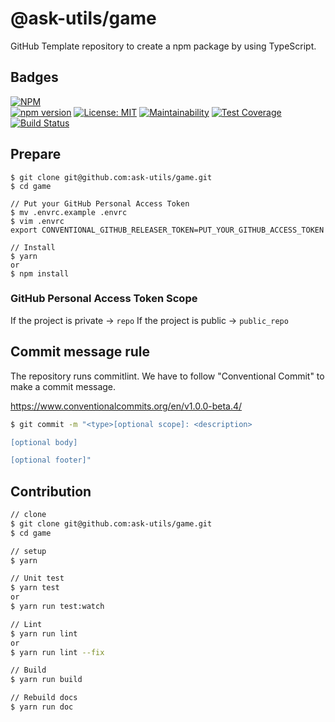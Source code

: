 # @ask-utils/game

GitHub Template repository to create a npm package by using TypeScript.

## Badges

[![NPM](https://nodei.co/npm/@ask-utils/game.png?downloads=true&downloadRank=true&stars=true)](https://nodei.co/npm/@ask-utils/game/)  
[![npm version](https://badge.fury.io/js/@ask-utils/game.svg)](https://badge.fury.io/js/@ask-utils/game)
[![License: MIT](https://img.shields.io/badge/License-MIT-yellow.svg)](https://opensource.org/licenses/MIT)
[![Maintainability](https://api.codeclimate.com/v1/badges/c17851759423ce151b9e/maintainability)](https://codeclimate.com/github/hideokamoto/@ask-utils/game/maintainability)
[![Test Coverage](https://api.codeclimate.com/v1/badges/c17851759423ce151b9e/test_coverage)](https://codeclimate.com/github/hideokamoto/@ask-utils/game/test_coverage)
[![Build Status](https://travis-ci.org/hideokamoto/@ask-utils/game.svg?branch=master)](https://travis-ci.org/hideokamoto/@ask-utils/game)

## Prepare

```
$ git clone git@github.com:ask-utils/game.git
$ cd game

// Put your GitHub Personal Access Token
$ mv .envrc.example .envrc
$ vim .envrc
export CONVENTIONAL_GITHUB_RELEASER_TOKEN=PUT_YOUR_GITHUB_ACCESS_TOKEN

// Install
$ yarn
or
$ npm install
```

### GitHub Personal Access Token Scope

If the project is private -> `repo`
If the project is public -> `public_repo`

## Commit message rule

The repository runs commitlint.
We have to follow "Conventional Commit" to make a commit message.

https://www.conventionalcommits.org/en/v1.0.0-beta.4/

```bash
$ git commit -m "<type>[optional scope]: <description>

[optional body]

[optional footer]"
```

## Contribution

```bash
// clone
$ git clone git@github.com:ask-utils/game.git
$ cd game

// setup
$ yarn

// Unit test
$ yarn test
or
$ yarn run test:watch

// Lint
$ yarn run lint
or
$ yarn run lint --fix

// Build
$ yarn run build

// Rebuild docs
$ yarn run doc
```